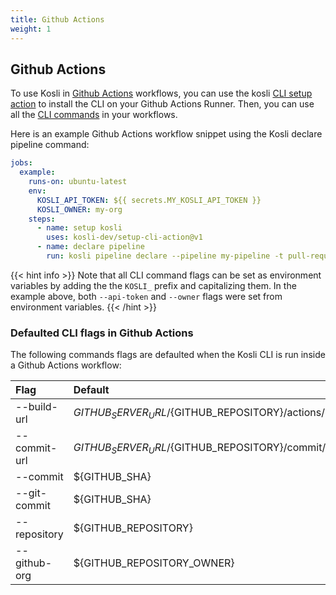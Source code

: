```yaml
---
title: Github Actions
weight: 1
---
```


## Github Actions

To use Kosli in [Github Actions](https://docs.github.com/en/actions) workflows, you can use the kosli [CLI setup action](https://github.com/marketplace/actions/setup-kosli-cli) to install the CLI on your Github Actions Runner.
Then, you can use all the [CLI commands](/client_references) in your workflows.

Here is an example Github Actions workflow snippet using the Kosli declare pipeline command:

```yaml
jobs:
  example:
    runs-on: ubuntu-latest
    env:
      KOSLI_API_TOKEN: ${{ secrets.MY_KOSLI_API_TOKEN }}
      KOSLI_OWNER: my-org
    steps:
      - name: setup kosli
        uses: kosli-dev/setup-cli-action@v1
      - name: declare pipeline
        run: kosli pipeline declare --pipeline my-pipeline -t pull-request,artifact,test
```

{{< hint info >}}
Note that all CLI command flags can be set as environment variables by adding the the `KOSLI_` prefix and capitalizing them. 
In the example above, both `--api-token` and `--owner` flags were set from environment variables.
{{< /hint >}}

### Defaulted CLI flags in Github Actions

The following commands flags are defaulted when the Kosli CLI is run inside a Github Actions workflow:

| Flag | Default |
| :--- | :--- |
| --build-url | ${GITHUB_SERVER_URL}/${GITHUB_REPOSITORY}/actions/runs/${GITHUB_RUN_ID} |
| --commit-url | ${GITHUB_SERVER_URL}/${GITHUB_REPOSITORY}/commit/${GITHUB_SHA} |
| --commit | ${GITHUB_SHA} |
| --git-commit | ${GITHUB_SHA} |
| --repository | ${GITHUB_REPOSITORY} |
| --github-org | ${GITHUB_REPOSITORY_OWNER} |